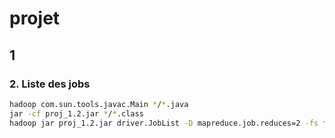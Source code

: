 # projet
## 1
### 2. Liste des jobs
```sh
hadoop com.sun.tools.javac.Main */*.java
jar -cf proj_1.2.jar */*.class
hadoop jar proj_1.2.jar driver.JobList -D mapreduce.job.reduces=2 -fs file:/// -jt local <input> <output>
```